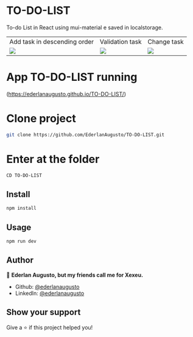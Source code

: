 # TO-DO-LIST
To-do List in React using mui-material e saved in localstorage.

<table>
  <tr>
    <td>Add task in descending order</td>
     <td>Validation task</td>
     <td>Change task</td>
  </tr>
  <tr>
    <td valign="top"><img src="https://user-images.githubusercontent.com/62154144/195752474-25c0ee0e-a7cf-424a-b4dc-7bb1d3998654.png"></td>
    <td valign="top"><img src="https://user-images.githubusercontent.com/62154144/195755265-0b13f250-6cfe-4855-8c45-26981fed667c.png"></td>
    <td valign="top"><img src="https://user-images.githubusercontent.com/62154144/195755555-3de9b3c0-5a94-4c8f-bd50-c4728a871040.png"></td>
  </tr>
 </table>

# App TO-DO-LIST running

(https://ederlanaugusto.github.io/TO-DO-LIST/)

# Clone project
```sh
git clone https://github.com/EderlanAugusto/TO-DO-LIST.git
```
# Enter at the folder
```sh
CD TO-DO-LIST
```
## Install
```sh
npm install
```
## Usage

```sh
npm run dev
```
## Author

🙆 **Ederlan Augusto, but my friends call me for Xexeu.**

* Github: [@ederlanaugusto](https://github.com/ederlanaugusto)
* LinkedIn: [@ederlanaugusto](https://www.linkedin.com/in/ederlan-augusto-b102571a0)


## Show your support

Give a ⭐️ if this project helped you!
